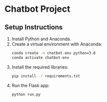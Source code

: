 # Chatbot Project

## Setup Instructions

1. Install Python and Anaconda.
2. Create a virtual environment with Anaconda:
    ```bash
    conda create -n chatbot-env python=3.8
    conda activate chatbot-env
    ```
3. Install the required libraries:
    ```bash
    pip install -r requirements.txt
    ```
4. Run the Flask app:
    ```bash
    python run.py
    ```